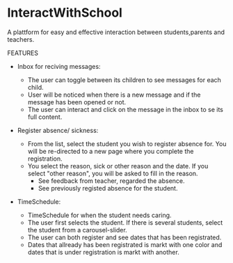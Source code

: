 # InteractWithSchool

A plattform for easy and effective interaction between students,parents and teachers.

FEATURES

- Inbox for reciving messages:

  - The user can toggle between its children to see messages for each child.
  - User will be noticed when there is a new message and if the message has been opened or not.
  - The user can interact and click on the message in the inbox to se its full content.

- Register absence/ sickness:

  - From the list, select the student you wish to register absence for. You will be re-directed to a new page where you complete the registration.
  - You select the reason, sick or other reason and the date. If you select "other reason", you will be asked to fill in the reason.
    - See feedback from teacher, regarded the absence.
    - See previously registed absence for the student.

- TimeSchedule:

  - TimeSchedule for when the student needs caring.
  - The user first selects the student. If there is several students, select the student from a carousel-slider.
  - The user can both register and see dates that has been registrated.
  - Dates that allready has been registrated is markt with one color and dates that is under registration is markt with another.
